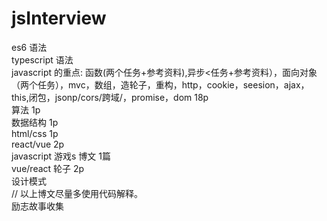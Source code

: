 # jsInterview
es6 语法<br>
typescript 语法<br>
javascript 的重点: 函数(两个任务+参考资料),异步<任务+参考资料），面向对象（两个任务），mvc，数组，造轮子，重构，http，cookie，seesion，ajax，this,闭包，jsonp/cors/跨域/，promise，dom 18p<br>
算法 1p <br>
数据结构 1p<br>
html/css 1p<br>
react/vue 2p<br>
javascript 游戏s 博文 1篇<br>
vue/react 轮子 2p<br>
设计模式<br>
// 以上博文尽量多使用代码解释。 <br>
励志故事收集<br>

